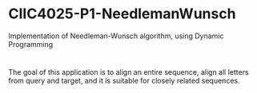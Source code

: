 # CIIC4025-P1-NeedlemanWunsch
Implementation of Needleman-Wunsch algorithm, using Dynamic Programming
#
The goal of this application is to align an entire sequence, align all letters
from query and target, and it is suitable for closely related sequences.
